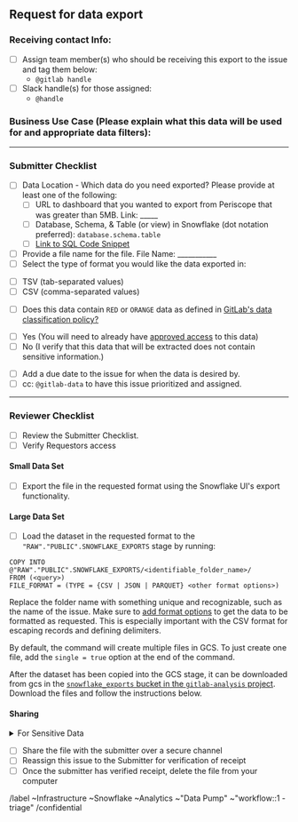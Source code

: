 ## Request for data export
<!--
Please complete all items. Ask questions in the #data slack channel
--->
### Receiving contact Info: 
* [ ] Assign team member(s) who should be receiving this export to the issue and tag them below:
  - `@gitlab handle`
* [ ] Slack handle(s) for those assigned: 
  - `@handle`

### Business Use Case (Please explain what this data will be used for and appropriate data filters): 

<!--
please describe what you will be doing with this data (where is it going, how will it be used, etc)
--->

---

### Submitter Checklist
* [ ] Data Location - Which data do you need exported? Please provide at least one of the following:
  - [ ] URL to dashboard that you wanted to export from Periscope that was greater than 5MB. Link: _____ 
  - [ ] Database, Schema, & Table (or view) in Snowflake (dot notation preferred): `database.schema.table`
  - [ ] [Link to SQL Code Snippet](https://gitlab.com/gitlab-data/analytics/-/snippets/2108714)
* [ ]  Provide a file name for the file. File Name: ___________ 
* [ ]  Select the type of format you would like the data exported in: 
  - [ ] TSV (tab-separated values)
  - [ ] CSV (comma-separated values)
* [ ]  Does this data contain `RED` or `ORANGE` data as defined in [GitLab's data classification policy?](https://about.gitlab.com/handbook/engineering/security/data-classification-policy.html#data-classification-levels)
  - [ ] Yes (You will need to already have [approved access](https://about.gitlab.com/handbook/business-ops/it-ops-team/access-requests/) to this data) 
  - [ ] No (I verify that this data that will be extracted does not contain sensitive information.)
* [ ]  Add a due date to the issue for when the data is desired by.
* [ ]  cc: `@gitlab-data` to have this issue prioritized and assigned.  

---

### Reviewer Checklist 
* [ ] Review the Submitter Checklist. 
* [ ] Verify Requestors access 

#### Small Data Set
* [ ] Export the file in the requested format using the Snowflake UI's export functionality.

#### Large Data Set
* [ ] Load the dataset in the requested format to the `"RAW"."PUBLIC".SNOWFLAKE_EXPORTS` stage by running:

```
COPY INTO @"RAW"."PUBLIC".SNOWFLAKE_EXPORTS/<identifiable_folder_name>/
FROM (<query>)
FILE_FORMAT = (TYPE = {CSV | JSON | PARQUET} <other format options>) 
```

Replace the folder name with something unique and recognizable, such as the name of the issue.  Make sure to [add format options](https://docs.snowflake.com/en/sql-reference/sql/copy-into-location.html#syntax) to get the data to be formatted as requested.  This is especially important with the CSV format for escaping records and defining delimiters.

By default, the command will create multiple files in GCS.  To just create one file, add the `single = true` option at the end of the command.

After the dataset has been copied into the GCS stage, it can be downloaded from gcs in the [`snowflake_exports` bucket in the `gitlab-analysis` project](https://console.cloud.google.com/storage/browser/snowflake_exports).  Download the files and follow the instructions below. 


#### Sharing

<details>
  <summary>For Sensitive Data</summary>
  
* [ ] Encrypt the data into zip file (use `zip -er`)
  - [ ] create a password in 1password and name it the name of the file
  - [ ] If there are multiple files put them in a folder
  - [ ] run `zip -er <zipfilename.zip> <path to file or folder>` and, when prompted, copy and paste the password you created in 1password.
* [ ] Share the file's password with the submitter over a secure channel separate from the channel you will use to send the file.  [One time secret](https://onetimesecret.com/) may be a good option to share passwords, just make sure to not put in any context with the password. 

</details>

* [ ] Share the file with the submitter over a secure channel
* [ ] Reassign this issue to the Submitter for verification of receipt 
* [ ] Once the submitter has verified receipt, delete the file from your computer

<!-- DO NOT EDIT BELOW THIS LINE -->

/label ~Infrastructure ~Snowflake ~Analytics ~"Data Pump" ~"workflow::1 - triage" 
/confidential 
